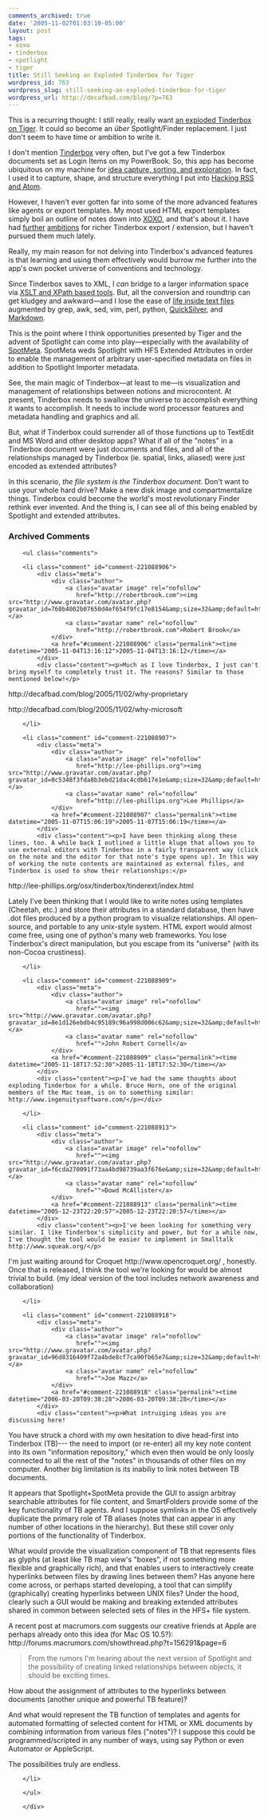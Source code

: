 ```yaml
---
comments_archived: true
date: '2005-11-02T01:03:10-05:00'
layout: post
tags:
- xoxo
- tinderbox
- spotlight
- tiger
title: Still Seeking an Exploded Tinderbox for Tiger
wordpress_id: 763
wordpress_slug: still-seeking-an-exploded-tinderbox-for-tiger
wordpress_url: http://decafbad.com/blog/?p=763
---
```

This is a recurring thought: I still really, really want [an exploded Tinderbox on Tiger][exp].  It could *so* become an *über* Spotlight/Finder replacement.  I just don't seem to have time or ambition to write it.

I don't mention [Tinderbox][tb] very often, but I've got a few Tinderbox documents set as Login Items on my PowerBook.  So, this app has become ubiquitous on my machine for [idea capture, sorting, and exploration][id].  In fact, I used it to capture, shape, and structure everything I put into [Hacking RSS and Atom][book].

However, I haven't ever gotten far into some of the more advanced features like agents or export templates.  My most used HTML export templates simply boil an outline of notes down into [XOXO][xoxo], and that's about it.  I have had [further][tree] [ambitions][drag] for richer Tinderbox export / extension, but I haven't pursued them much lately.  

Really, my main reason for not delving into Tinderbox's advanced features is that learning and using them effectively would burrow me further into the app's own pocket universe of conventions and technology.

Since Tinderbox saves to XML, I *can* bridge to a larger information space via [XSLT and XPath based tools][tools].  But, all the conversion and roundtrip can get kludgey and awkward—and I lose the ease of [life inside text files][txt] augmented by grep, awk, sed, vim, perl, python, [QuickSilver][qs], and [Markdown][md].

This is the point where I think opportunities presented by Tiger and the advent of Spotlight can come into play—especially with the availability of [SpotMeta][sm].  SpotMeta weds Spotlight with HFS Extended Attributes in order to enable the management of arbitrary user-specified metadata on files in addition to Spotlight Importer metadata.  

See, the main magic of Tinderbox—at least to me—is visualization and management of relationships between notions and microcontent.  At present, Tinderbox needs to swallow the universe to accomplish everything it wants to accomplish.  It needs to include word processor features and metadata handling and graphics and all.  

But, what if Tinderbox could surrender all of those functions up to TextEdit and MS Word and other desktop apps?  What if all of the "notes" in a Tinderbox document were just documents and files, and all of the relationships managed by Tinderbox (ie. spatial, links, aliased) were just encoded as extended attributes?

In this scenario, *the file system is the Tinderbox document*.  Don't want to use your whole hard drive?  Make a new disk image and compartmentalize things.  Tinderbox could become the world's most revolutionary Finder rethink ever invented.  And the thing is, I can see all of this being enabled by Spotlight and extended attributes.

<!-- tags: tinderbox tiger spotlight xoxo -->

[omnigraffle]: http://www.omnigroup.com/applications/omnigraffle/
[md]: http://daringfireball.net/projects/markdown/
[qs]: http://quicksilver.blacktree.com/
[txt]: http://www.43folders.com/2005/08/17/life-inside-one-big-text-file/
[tools]: http://www.maparent.ca/tinderbox/
[book]: http://www.amazon.com/exec/obidos/ASIN/0764597582/0xdecafbad01-20?creative=327641&amp;camp=14573&amp;link_code=as1
[id]: http://decafbad.com/blog/2005/08/11/quick-thoughts-for-a-thursday
[exp]: http://decafbad.com/blog/2005/05/01/tiger-and-tinderbox
[tb]: http://www.eastgate.com/Tinderbox
[sm]: http://www.fluffy.co.uk/spotmeta/
[tree]: http://decafbad.com/blog/2005/07/02/css-treemaps "Treemaps in CSS"
[drag]: http://decafbad.com/blog/2005/07/02/drag-the-boxes-stretch-the-lines "DHTML map views"
[xoxo]: http://developers.technorati.com/wiki/XOXO

<div id="comments" class="comments archived-comments">
            <h3>Archived Comments</h3>
            
        <ul class="comments">
            
        <li class="comment" id="comment-221088906">
            <div class="meta">
                <div class="author">
                    <a class="avatar image" rel="nofollow" 
                       href="http://robertbrook.com"><img src="http://www.gravatar.com/avatar.php?gravatar_id=760b4002b07650d4ef654f9fc17e8154&amp;size=32&amp;default=http://mediacdn.disqus.com/1320279820/images/noavatar32.png"/></a>
                    <a class="avatar name" rel="nofollow" 
                       href="http://robertbrook.com">Robert Brook</a>
                </div>
                <a href="#comment-221088906" class="permalink"><time datetime="2005-11-04T13:16:12">2005-11-04T13:16:12</time></a>
            </div>
            <div class="content"><p>Much as I love Tinderbox, I just can't bring myself to completely trust it. The reasons? Similar to those mentioned below!</p>

<p>http://decafbad.com/blog/2005/11/02/why-proprietary</p>

<p>http://decafbad.com/blog/2005/11/02/why-microsoft</p></div>
            
        </li>
    
        <li class="comment" id="comment-221088907">
            <div class="meta">
                <div class="author">
                    <a class="avatar image" rel="nofollow" 
                       href="http://lee-phillips.org"><img src="http://www.gravatar.com/avatar.php?gravatar_id=0c5348f3fda8b3ebd21dac4cdb617e1e&amp;size=32&amp;default=http://mediacdn.disqus.com/1320279820/images/noavatar32.png"/></a>
                    <a class="avatar name" rel="nofollow" 
                       href="http://lee-phillips.org">Lee Phillips</a>
                </div>
                <a href="#comment-221088907" class="permalink"><time datetime="2005-11-07T15:06:19">2005-11-07T15:06:19</time></a>
            </div>
            <div class="content"><p>I have been thinking along these lines, too. A while back I outlined a little kluge that allows you to use external editors with Tinderbox in a fairly transparent way (click on the note and the editor for that note's type opens up). In this way of working the note contents are maintained as external files, and Tinderbox is used to show their relationships:</p>

<p>http://lee-phillips.org/osx/tinderbox/tinderext/index.html</p>

<p>Lately I've been thinking that I would like to write notes using templates (Cheetah, etc.) and store their attributes in a standard database, then have .dot files produced by a python program to visualize relationships. All open-source, and portable to any unix-style system. HTML export would almost come free, using one of python's many web frameworks. You lose Tinderbox's direct manipulation, but you escape from its "universe" (with its non-Cocoa crustiness).</p></div>
            
        </li>
    
        <li class="comment" id="comment-221088909">
            <div class="meta">
                <div class="author">
                    <a class="avatar image" rel="nofollow" 
                       href=""><img src="http://www.gravatar.com/avatar.php?gravatar_id=8e1d126ebdb4c95189c96a998d006c62&amp;size=32&amp;default=http://mediacdn.disqus.com/1320279820/images/noavatar32.png"/></a>
                    <a class="avatar name" rel="nofollow" 
                       href="">John Robert Cornell</a>
                </div>
                <a href="#comment-221088909" class="permalink"><time datetime="2005-11-18T17:52:30">2005-11-18T17:52:30</time></a>
            </div>
            <div class="content"><p>I've had the same thoughts about exploding Tinderbox for a while. Bruce Horn, one of the original members of the Mac team, is on to something similar: http://www.ingenuitysoftware.com/</p></div>
            
        </li>
    
        <li class="comment" id="comment-221088913">
            <div class="meta">
                <div class="author">
                    <a class="avatar image" rel="nofollow" 
                       href=""><img src="http://www.gravatar.com/avatar.php?gravatar_id=f6cda270091f73aa4bd98739aa3f676e&amp;size=32&amp;default=http://mediacdn.disqus.com/1320279820/images/noavatar32.png"/></a>
                    <a class="avatar name" rel="nofollow" 
                       href="">Dowd McAllister</a>
                </div>
                <a href="#comment-221088913" class="permalink"><time datetime="2005-12-23T22:20:57">2005-12-23T22:20:57</time></a>
            </div>
            <div class="content"><p>I've been looking for something very similar. I like Tinderbox's simplicity and power, but for a while now, I've thought the tool would be easier to implement in Smalltalk http://www.squeak.org/</p>

<p>I'm just waiting around for Croquet http://www.opencroquet.org/ , honestly. Once that is released, I think the tool we're looking for would be almost trivial to build. (my ideal version of the tool includes network awareness and collaboration)</p></div>
            
        </li>
    
        <li class="comment" id="comment-221088918">
            <div class="meta">
                <div class="author">
                    <a class="avatar image" rel="nofollow" 
                       href=""><img src="http://www.gravatar.com/avatar.php?gravatar_id=96d8316409f72a4bde8cf7ca90fb65e7&amp;size=32&amp;default=http://mediacdn.disqus.com/1320279820/images/noavatar32.png"/></a>
                    <a class="avatar name" rel="nofollow" 
                       href="">Joe Mazz</a>
                </div>
                <a href="#comment-221088918" class="permalink"><time datetime="2006-03-20T09:38:28">2006-03-20T09:38:28</time></a>
            </div>
            <div class="content"><p>What intruiging ideas you are discussing here! 
You have struck a chord with my own hesitation to dive head-first into
Tinderbox (TB)--- the need to import (or re-enter) all my key note
content into its own "information repository," which even then 
would be only loosly connected to all the rest of the "notes" 
in thousands of other files on my computer. 
Another big limitation is its inabiliy to link notes 
between TB documents.</p>

<p>It appears that Spotlight+SpotMeta provide the
GUI to assign arbitray searchable attributes for file content, 
and SmartFolders provide some of the key functionality of TB agents. 
And I suppose symlinks in the OS effectively duplicate the primary
role of TB aliases (notes that can appear in any number of other
locations in the hierarchy).
But these still cover only portions of the functionality of Tinderbox.</p>

<p>What would provide the visualization component of TB that 
represents files as glyphs (at least like TB map view's "boxes", 
if not something more flexible and graphically rich),  and that
enables users to interactively create 
hyperlinks between files by drawing lines between them? 
Has anyone here come across, or perhaps started developing, a tool that
can simplify (graphically) creating hyperlinks between UNIX files?
Under the hood, clearly such a GUI would be making and breaking 
extended attributes shared in common between selected sets of files
in the HFS+ file system.</p>

<p>A recent post at macrumors.com suggests our creative friends at Apple
are perhaps already onto this idea (for Mac OS 10.5?):
http://forums.macrumors.com/showthread.php?t=156291&amp;page=6</p>

<blockquote>
  <p>From the rumors I'm hearing about the next version of Spotlight and 
  the possibility of creating linked relationships between objects, 
  it should be exciting times.</p>
</blockquote>

<p>How about the assignment of attributes to the hyperlinks between
documents (another unique and powerful TB feature)?</p>

<p>And what would represent the TB function of templates and agents for
automated formatting of selected content for HTML or XML documents by 
combining information from various files ("notes")? I suppose this could
be programmed/scripted in any number of ways, using say Python or even
Automator or AppleScript. </p>

<p>The possibilities truly are endless.</p></div>
            
        </li>
    
        </ul>
    
        </div>
    